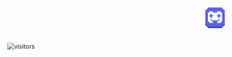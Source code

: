 <br>
<div align="right">
  <!-- <a href="https://twitter.com/headpatmonster">
    <img alt="twitter" src="https://github.com/iminlikewithyou/iminlikewithyou/blob/main/assets/icons8-twitter-50.png"/>
  </a> -->
  <a href="https://discord.gg/omgcommunity">
    <img alt="discord" src="https://github.com/iminlikewithyou/iminlikewithyou/blob/main/assets/discord-icon.png"/>
  </a>
</div>
<br>

![visitors](https://omg.games/counter/omg/omg)
